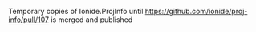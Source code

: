 
Temporary copies of Ionide.ProjInfo until https://github.com/ionide/proj-info/pull/107 is merged and published